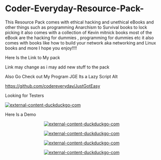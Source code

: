 # Coder-Everyday-Resource-Pack-
This Resource Pack comes with ethical hacking and unethical eBooks and other things such as programming Anarchism to Survival books to lock picking it also comes with a collection of Kevin mitnick books most of the eBook are the hacking for dummies , programming for dummies etc it also comes with books like how to build your network aka networking and Linux books and more I hope you enjoy!!!!

Here Is the Link to My pack 

Link may change as i may add new stuff to the pack 

Also Go Check out My Program JGE Its a Lazy Script Alt 

https://github.com/codereveryday/JustGotEasy

Looking for Testers 




<p align="center">
 
<a href="https://ibb.co/qxZHv2b"><img src="https://i.ibb.co/PtS2dVB/external-content-duckduckgo-com.jpg" alt="external-content-duckduckgo-com" border="0"></a>
</p>
Here Is a Demo 

<p align="center">
<a href="https://ibb.co/Svdym0F"><img src="https://i.ibb.co/f0nFNtj/Ghostinthe-Wires-By-Kevin-Mitnick-001.jpg" alt="external-content-duckduckgo-com" border="0"></a>
  
  <p align="center">
<a href="https://ibb.co/N1Sdj5W"><img src="https://i.ibb.co/8zcL5qP/Ghostinthe-Wires-By-Kevin-Mitnick-009.jpg" alt="external-content-duckduckgo-com" border="0"></a>
  
 
 <p align="center">
<a href="https://ibb.co/SN7VWVn"><img src="https://i.ibb.co/K6zVRVq/Ghostinthe-Wires-By-Kevin-Mitnick-010.jpg" alt="external-content-duckduckgo-com" border="0"></a>
  
  
   <p align="center">
<a href="https://ibb.co/7WnXJw1"><img src="https://i.ibb.co/2tvy7Dk/Ghostinthe-Wires-By-Kevin-Mitnick-011.jpg" alt="external-content-duckduckgo-com" border="0"></a>
</p>
